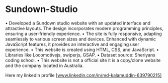 # Sundown-Studio

•	Developed a Sundown studio website with an updated interface and attractive layouts. The design incorporates modern programming principles, ensuring a user-friendly experience.
•	The site is fully responsive, adapting seamlessly to various screen sizes and devices. Enhanced with dynamic JavaScript features, it provides an interactive and engaging user experience.
•	This website is created using HTML, CSS, and JavaScript.
•	Libraries like Locomotivejs, swiperjs, GSAP.
•	Dataset source: Sheriyans coding school.
•	This website is not a official site it is a copy/clone website and the company located in Australia.

Here my linkedIn profile [www.linkedin.com/in/md-kalamuddin-639790215]
